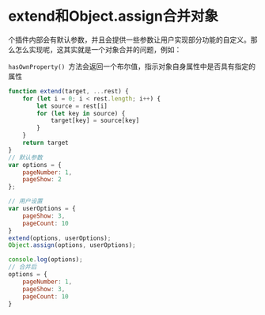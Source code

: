 # extend和Object.assign合并对象  
个插件内部会有默认参数，并且会提供一些参数让用户实现部分功能的自定义。那么怎么实现呢，这其实就是一个对象合并的问题，例如：  

`hasOwnProperty() `方法会返回一个布尔值，指示对象自身属性中是否具有指定的属性

```javascript
function extend(target, ...rest) {
    for (let i = 0; i < rest.length; i++) {
        let source = rest[i]
        for (let key in source) {
            target[key] = source[key]
        }
    }
    return target
}
// 默认参数
var options = {
    pageNumber: 1,
    pageShow: 2
};

// 用户设置
var userOptions = {
    pageShow: 3,
    pageCount: 10
}
extend(options, userOptions);
Object.assign(options, userOptions);

console.log(options);
// 合并后
options = {
    pageNumber: 1,
    pageShow: 3,
    pageCount: 10
}

```